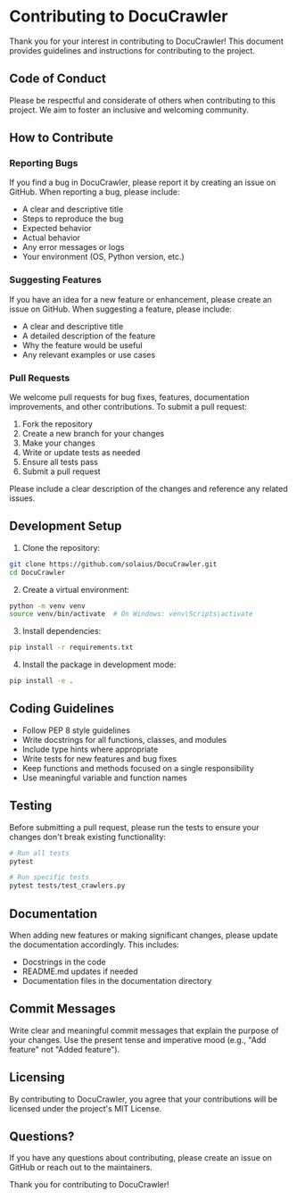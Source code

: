 # Contributing to DocuCrawler

Thank you for your interest in contributing to DocuCrawler! This document provides guidelines and instructions for contributing to the project.

## Code of Conduct

Please be respectful and considerate of others when contributing to this project. We aim to foster an inclusive and welcoming community.

## How to Contribute

### Reporting Bugs

If you find a bug in DocuCrawler, please report it by creating an issue on GitHub. When reporting a bug, please include:

- A clear and descriptive title
- Steps to reproduce the bug
- Expected behavior
- Actual behavior
- Any error messages or logs
- Your environment (OS, Python version, etc.)

### Suggesting Features

If you have an idea for a new feature or enhancement, please create an issue on GitHub. When suggesting a feature, please include:

- A clear and descriptive title
- A detailed description of the feature
- Why the feature would be useful
- Any relevant examples or use cases

### Pull Requests

We welcome pull requests for bug fixes, features, documentation improvements, and other contributions. To submit a pull request:

1. Fork the repository
2. Create a new branch for your changes
3. Make your changes
4. Write or update tests as needed
5. Ensure all tests pass
6. Submit a pull request

Please include a clear description of the changes and reference any related issues.

## Development Setup

1. Clone the repository:

```bash
git clone https://github.com/solaius/DocuCrawler.git
cd DocuCrawler
```

2. Create a virtual environment:

```bash
python -m venv venv
source venv/bin/activate  # On Windows: venv\Scripts\activate
```

3. Install dependencies:

```bash
pip install -r requirements.txt
```

4. Install the package in development mode:

```bash
pip install -e .
```

## Coding Guidelines

- Follow PEP 8 style guidelines
- Write docstrings for all functions, classes, and modules
- Include type hints where appropriate
- Write tests for new features and bug fixes
- Keep functions and methods focused on a single responsibility
- Use meaningful variable and function names

## Testing

Before submitting a pull request, please run the tests to ensure your changes don't break existing functionality:

```bash
# Run all tests
pytest

# Run specific tests
pytest tests/test_crawlers.py
```

## Documentation

When adding new features or making significant changes, please update the documentation accordingly. This includes:

- Docstrings in the code
- README.md updates if needed
- Documentation files in the documentation directory

## Commit Messages

Write clear and meaningful commit messages that explain the purpose of your changes. Use the present tense and imperative mood (e.g., "Add feature" not "Added feature").

## Licensing

By contributing to DocuCrawler, you agree that your contributions will be licensed under the project's MIT License.

## Questions?

If you have any questions about contributing, please create an issue on GitHub or reach out to the maintainers.

Thank you for contributing to DocuCrawler!